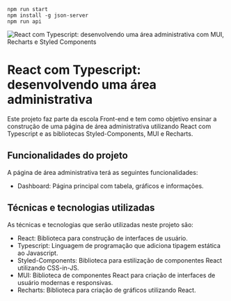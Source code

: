 ```
npm run start
npm install -g json-server
npm run api
```

![React com Typescript: desenvolvendo uma área administrativa com MUI, Recharts e Styled Components](https://imgur.com/Qgf3van.png)

# React com Typescript: desenvolvendo uma área administrativa

Este projeto faz parte da escola Front-end e tem como objetivo ensinar a construção de uma página de área administrativa utilizando React com Typescript e as bibliotecas Styled-Components, MUI e Recharts.

## Funcionalidades do projeto

A página de área administrativa terá as seguintes funcionalidades:

- Dashboard: Página principal com tabela, gráficos e informações.

## Técnicas e tecnologias utilizadas

As técnicas e tecnologias que serão utilizadas neste projeto são:

- React: Biblioteca para construção de interfaces de usuário.
- Typescript: Linguagem de programação que adiciona tipagem estática ao Javascript.
- Styled-Components: Biblioteca para estilização de componentes React utilizando CSS-in-JS.
- MUI: Biblioteca de componentes React para criação de interfaces de usuário modernas e responsivas.
- Recharts: Biblioteca para criação de gráficos utilizando React.
